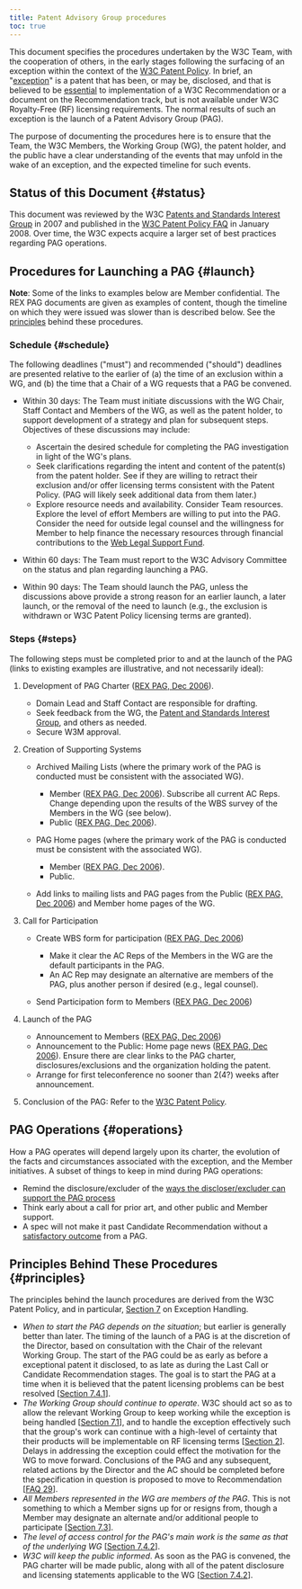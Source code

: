 ```yaml
---
title: Patent Advisory Group procedures
toc: true
---
```


This document specifies the procedures undertaken by the W3C Team, with the cooperation of others, in the early stages following the surfacing of an exception within the context of the [W3C Patent Policy](https://www.w3.org/policies/patent-policy/). In brief, an "[exception](https://www.w3.org/policies/patent-policy/#sec-Exception)" is a patent that has been, or may be, disclosed, and that is believed to be [essential](https://www.w3.org/policies/patent-policy/#def-essential) to implementation of a W3C Recommendation or a document on the Recommendation track, but is not available under W3C Royalty-Free (RF) licensing requirements. The normal results of such an exception is the launch of a Patent Advisory Group (PAG).

The purpose of documenting the procedures here is to ensure that the Team, the W3C Members, the Working Group (WG), the patent holder, and the public have a clear understanding of the events that may unfold in the wake of an exception, and the expected timeline for such events.

## Status of this Document  {#status}

This document was reviewed by the W3C [Patents and Standards Interest Group](https://www.w3.org/2004/pp/psig/) in 2007 and published in the [W3C Patent Policy FAQ](https://www.w3.org/2003/12/22-pp-faq.html) in January 2008. Over time, the W3C expects acquire a larger set of best practices regarding PAG operations.

## Procedures for Launching a PAG  {#launch}

**Note**: Some of the links to examples below are Member confidential. The REX PAG documents are given as examples of content, though the timeline on which they were issued was slower than is described below. See the [principles](#principles) behind these procedures.

### Schedule  {#schedule}

The following deadlines ("must") and recommended ("should") deadlines are presented relative to the earlier of (a) the time of an exclusion within a WG, and (b) the time that a Chair of a WG requests that a PAG be convened.

- Within 30 days: The Team must initiate discussions with the WG Chair, Staff Contact and Members of the WG, as well as the patent holder, to support development of a strategy and plan for subsequent steps. Objectives of these discussions may include:
  
  - Ascertain the desired schedule for completing the PAG investigation in light of the WG's plans.
  - Seek clarifications regarding the intent and content of the patent(s) from the patent holder. See if they are willing to retract their exclusion and/or offer licensing terms consistent with the Patent Policy. (PAG will likely seek additional data from them later.)
  - Explore resource needs and availability. Consider Team resources. Explore the level of effort Members are willing to put into the PAG. Consider the need for outside legal counsel and the willingness for Member to help finance the necessary resources through financial contributions to the [Web Legal Support Fund](https://www.w3.org/2003/12/LegalDefenseFund.html).
- Within 60 days: The Team must report to the W3C Advisory Committee on the status and plan regarding launching a PAG.
- Within 90 days: The Team should launch the PAG, unless the discussions above provide a strong reason for an earlier launch, a later launch, or the removal of the need to launch (e.g., the exclusion is withdrawn or W3C Patent Policy licensing terms are granted).

### Steps  {#steps}

The following steps must be completed prior to and at the launch of the PAG (links to existing examples are illustrative, and not necessarily ideal):

1. Development of PAG Charter ([REX PAG, Dec 2006](https://www.w3.org/2006/12/w3c-rex-pag-charter)).
   
   - Domain Lead and Staff Contact are responsible for drafting.
   - Seek feedback from the WG, the [Patent and Standards Interest Group](https://www.w3.org/2004/pp/psig/), and others as needed.
   - Secure W3M approval.
1. Creation of Supporting Systems
   
   - Archived Mailing Lists (where the primary work of the PAG is conducted must be consistent with the associated WG).
     
     - Member ([REX PAG, Dec 2006](https://lists.w3.org/Archives/Member/member-rex-pag/)). Subscribe all current AC Reps. Change depending upon the results of the WBS survey of the Members in the WG (see below).
     - Public ([REX PAG, Dec 2006](https://lists.w3.org/Archives/Public/public-rex-pag/)).
   - PAG Home pages (where the primary work of the PAG is conducted must be consistent with the associated WG).
     
     - Member ([REX PAG, Dec 2006](https://www.w3.org/2006/rex-pag/)).
     - Public.
   - Add links to mailing lists and PAG pages from the Public ([REX PAG, Dec 2006](https://lists.w3.org/Archives/Team/w3t-archive/2006Dec/0467.html)) and Member home pages of the WG.
1. Call for Participation
   
   - Create WBS form for participation ([REX PAG, Dec 2006](https://www.w3.org/wbs/33280/REX-PAG/))
     
     - Make it clear the AC Reps of the Members in the WG are the default participants in the PAG.
     - An AC Rep may designate an alternative are members of the PAG, plus another person if desired (e.g., legal counsel).
   - Send Participation form to Members ([REX PAG, Dec 2006](https://lists.w3.org/Archives/Member/w3c-svg-wg/2006OctDec/0491.html))
1. Launch of the PAG
   
   - Announcement to Members ([REX PAG, Dec 2006](https://lists.w3.org/Archives/Member/w3c-ac-members/2006OctDec/0093.html))
   - Announcement to the Public: Home page news ([REX PAG, Dec 2006](https://www.w3.org/news/2006/patent-advisory-group-for-remote-xml-events-rex-launched/)). Ensure there are clear links to the PAG charter, disclosures/exclusions and the organization holding the patent.
   - Arrange for first teleconference no sooner than 2(4?) weeks after announcement.
1. Conclusion of the PAG: Refer to the [W3C Patent Policy](https://www.w3.org/policies/patent-policy/#sec-PAG-conclude).

## PAG Operations  {#operations}

How a PAG operates will depend largely upon its charter, the evolution of the facts and circumstances associated with the exception, and the Member initiatives. A subset of things to keep in mind during PAG operations:

- Remind the disclosure/excluder of the [ways the discloser/excluder can support the PAG process](https://www.w3.org/2003/12/22-pp-faq#howtohelp)
- Think early about a call for prior art, and other public and Member support.
- A spec will not make it past Candidate Recommendation without a [satisfactory outcome](https://www.w3.org/policies/patent-policy/#sec-PAG-conclude) from a PAG.

## Principles Behind These Procedures  {#principles}

The principles behind the launch procedures are derived from the W3C Patent Policy, and in particular, [Section 7](https://www.w3.org/policies/patent-policy/#sec-Exception) on Exception Handling.

- *When to start the PAG depends on the situation*; but earlier is generally better than later. The timing of the launch of a PAG is at the discretion of the Director, based on consultation with the Chair of the relevant Working Group. The start of the PAG could be as early as before a exceptional patent it disclosed, to as late as during the Last Call or Candidate Recommendation stages. The goal is to start the PAG at a time when it is believed that the patent licensing problems can be best resolved \[[Section 7.4.1](https://www.w3.org/policies/patent-policy/#sec-PAG-procedures-timing)].
- *The Working Group should continue to operate*. W3C should act so as to allow the relevant Working Group to keep working while the exception is being handled \[[Section 7.1](https://www.w3.org/policies/patent-policy/#sec-PAG-formation)], and to handle the exception effectively such that the group's work can continue with a high-level of certainty that their products will be implementable on RF licensing terms \[[Section 2](https://www.w3.org/policies/patent-policy/#sec-Licensing)]. Delays in addressing the exception could effect the motivation for the WG to move forward. Conclusions of the PAG and any subsequent, related actions by the Director and the AC should be completed before the specification in question is proposed to move to Recommendation \[[FAQ 29](https://www.w3.org/2003/12/22-pp-faq.html#trpub-during-pag)].
- *All Members represented in the WG are members of the PAG*. This is not something to which a Member signs up for or resigns from, though a Member may designate an alternate and/or additional people to participate \[[Section 7.3](https://www.w3.org/policies/patent-policy/#sec-PAG-composition)].
- *The level of access control for the PAG's main work is the same as that of the underlying WG* \[[Section 7.4.2](https://www.w3.org/policies/patent-policy/#sec-PAG-procedures-charter)].
- *W3C will keep the public informed*. As soon as the PAG is convened, the PAG charter will be made public, along with all of the patent disclosure and licensing statements applicable to the WG \[[Section 7.4.2](https://www.w3.org/policies/patent-policy/#sec-PAG-procedures-charter)].
